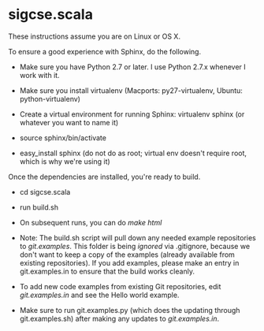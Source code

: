 sigcse.scala
============

These instructions assume you are on Linux or OS X.

To ensure a good experience with Sphinx, do the following.

- Make sure you have Python 2.7 or later. I use Python 2.7.x whenever I work with it.

- Make sure you install virtualenv (Macports: py27-virtualenv, Ubuntu: python-virtualenv)

- Create a virtual environment for running Sphinx: virtualenv sphinx (or whatever you want to name it)

- source sphinx/bin/activate

- easy_install sphinx (do not do as root; virtual env doesn't require root, which is why we're using it)

Once the dependencies are installed, you're ready to build.

- cd sigcse.scala
- run build.sh 

- On subsequent runs, you can do *make html*

- Note: The build.sh script will pull down any needed example repositories
  to *git.examples*. This folder is being *ignored* via .gitignore, because we don't 
  want to keep a copy of the examples (already available from existing
  repositories). If you add examples, please make an entry in git.examples.in
  to ensure that the build works cleanly.


- To add new code examples from existing Git repositories, edit 
  *git.examples.in* and see the Hello world example.

- Make sure to run git.examples.py (which does the updating through git.examples.sh) after making any updates to *git.examples.in*.
